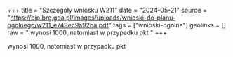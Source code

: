 +++
title = "Szczegóły wniosku W211"
date = "2024-05-21"
source = "https://bip.brg.gda.pl/images/uploads/wnioski-do-planu-ogolnego/w211_e749ec9a92ba.pdf"
tags = ["wnioski-ogolne"]
geolinks = []
raw = " wynosi 1000, natomiast w przypadku pkt "
+++

 wynosi 1000, natomiast w przypadku pkt 


